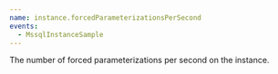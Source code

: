 ```yaml
---
name: instance.forcedParameterizationsPerSecond
events:
  - MssqlInstanceSample
---
```


The number of forced parameterizations per second on the instance.